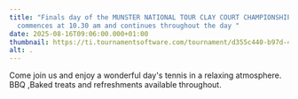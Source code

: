 ```yaml
---
title: "Finals day of the MUNSTER NATIONAL TOUR CLAY COURT CHAMPIONSHIP
  commences at 10.30 am and continues throughout the day "
date: 2025-08-16T09:06:00.000+01:00
thumbnail: https://ti.tournamentsoftware.com/tournament/d355c440-b97d-4e82-8c0f-6237f7f581e2/matches/20250816
alt: .
---
```

Come join us and enjoy a wonderful day's tennis in a relaxing atmosphere. BBQ ,Baked treats and refreshments available throughout.
